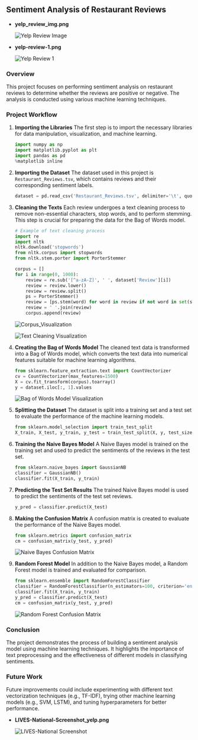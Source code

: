 ## Sentiment Analysis of Restaurant Reviews

- **yelp_review_img.png**

  ![Yelp Review Image](https://github.com/Efi-Pecani/Sentiment-Analysis-Restaurant-Reviews/blob/main/yelp_review_img.png)

- **yelp-review-1.png**

  ![Yelp Review 1](https://github.com/Efi-Pecani/Sentiment-Analysis-Restaurant-Reviews/blob/main/yelp-review-1.png)
  
### Overview
This project focuses on performing sentiment analysis on restaurant reviews to determine whether the reviews are positive or negative. The analysis is conducted using various machine learning techniques.

### Project Workflow

1. **Importing the Libraries**
   The first step is to import the necessary libraries for data manipulation, visualization, and machine learning.

    ```python
    import numpy as np
    import matplotlib.pyplot as plt
    import pandas as pd
    %matplotlib inline
    ```

2. **Importing the Dataset**
   The dataset used in this project is `Restaurant_Reviews.tsv`, which contains reviews and their corresponding sentiment labels.

    ```python
    dataset = pd.read_csv('Restaurant_Reviews.tsv', delimiter='\t', quoting=3)
    ```

3. **Cleaning the Texts**
   Each review undergoes a text cleaning process to remove non-essential characters, stop words, and to perform stemming. This step is crucial for preparing the data for the Bag of Words model.

    ```python
    # Example of text cleaning process
    import re
    import nltk
    nltk.download('stopwords')
    from nltk.corpus import stopwords
    from nltk.stem.porter import PorterStemmer

    corpus = []
    for i in range(0, 1000):
        review = re.sub('[^a-zA-Z]', ' ', dataset['Review'][i])
        review = review.lower()
        review = review.split()
        ps = PorterStemmer()
        review = [ps.stem(word) for word in review if not word in set(stopwords.words('english'))]
        review = ' '.join(review)
        corpus.append(review)
    ```
    ![Corpus_Visualization](https://github.com/Efi-Pecani/Sentiment-Analysis-Restaurant-Reviews/blob/main/Corpus_Visualization.png)

    ![Text Cleaning Visualization](https://github.com/Efi-Pecani/Sentiment-Analysis-Restaurant-Reviews/blob/main/cleaning_visualization.png)

4. **Creating the Bag of Words Model**
   The cleaned text data is transformed into a Bag of Words model, which converts the text data into numerical features suitable for machine learning algorithms.

    ```python
    from sklearn.feature_extraction.text import CountVectorizer
    cv = CountVectorizer(max_features=1500)
    X = cv.fit_transform(corpus).toarray()
    y = dataset.iloc[:, 1].values
    ```

    ![Bag of Words Model Visualization](https://github.com/Efi-Pecani/Sentiment-Analysis-Restaurant-Reviews/blob/main/Bag%20of%20Words%20Model%20Visualization.png)

5. **Splitting the Dataset**
   The dataset is split into a training set and a test set to evaluate the performance of the machine learning models.

    ```python
    from sklearn.model_selection import train_test_split
    X_train, X_test, y_train, y_test = train_test_split(X, y, test_size=0.20, random_state=0)
    ```

6. **Training the Naive Bayes Model**
   A Naive Bayes model is trained on the training set and used to predict the sentiments of the reviews in the test set.

    ```python
    from sklearn.naive_bayes import GaussianNB
    classifier = GaussianNB()
    classifier.fit(X_train, y_train)
    ```

7. **Predicting the Test Set Results**
   The trained Naive Bayes model is used to predict the sentiments of the test set reviews.

    ```python
    y_pred = classifier.predict(X_test)
    ```

8. **Making the Confusion Matrix**
   A confusion matrix is created to evaluate the performance of the Naive Bayes model.

    ```python
    from sklearn.metrics import confusion_matrix
    cm = confusion_matrix(y_test, y_pred)
    ```

    ![Naive Bayes Confusion Matrix](https://github.com/Efi-Pecani/Sentiment-Analysis-Restaurant-Reviews/blob/main/Naive%20Bayes%20Confusion%20Matrix.png)

9. **Random Forest Model**
   In addition to the Naive Bayes model, a Random Forest model is trained and evaluated for comparison.

    ```python
    from sklearn.ensemble import RandomForestClassifier
    classifier = RandomForestClassifier(n_estimators=100, criterion='entropy', random_state=0)
    classifier.fit(X_train, y_train)
    y_pred = classifier.predict(X_test)
    cm = confusion_matrix(y_test, y_pred)
    ```

    ![Random Forest Confusion Matrix](https://github.com/Efi-Pecani/Sentiment-Analysis-Restaurant-Reviews/blob/main/Random%20Forest%20Confusion%20Matrix.png)


### Conclusion
The project demonstrates the process of building a sentiment analysis model using machine learning techniques. It highlights the importance of text preprocessing and the effectiveness of different models in classifying sentiments.

### Future Work
Future improvements could include experimenting with different text vectorization techniques (e.g., TF-IDF), trying other machine learning models (e.g., SVM, LSTM), and tuning hyperparameters for better performance.


- **LIVES-National-Screenshot_yelp.png**

  ![LIVES-National Screenshot](https://github.com/Efi-Pecani/Sentiment-Analysis-Restaurant-Reviews/blob/main/LIVES-National-Screenshot_yelp.png)
